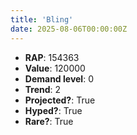 ```yaml
---
title: 'Bling'
date: 2025-08-06T00:00:00Z
---
```

- **RAP**: 154363
- **Value**: 120000
- **Demand level**: 0
- **Trend**: 2
- **Projected?**: True
- **Hyped?**: True
- **Rare?**: True
